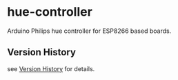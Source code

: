 # hue-controller

Arduino Philips hue controller for ESP8266 based boards.


## Version History

see [Version History](docs/history.md) for details.

